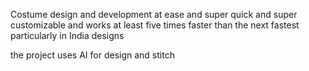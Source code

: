 Costume design and development at ease and super quick and super customizable
and works at least five times faster than the next fastest particularly in India designs

the project uses AI for design and stitch 
